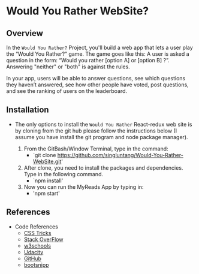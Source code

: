 # Would You Rather WebSite?

## Overview

In the `Would You Rather?` Project, you'll build a web app that lets a user play the “Would You Rather?” game. The game goes like this: A user is asked a question in the form: “Would you rather [option A] or [option B] ?”. Answering "neither" or "both" is against the rules.

In your app, users will be able to answer questions, see which questions they haven’t answered, see how other people have voted, post questions, and see the ranking of users on the leaderboard.

## Installation

* The only options to install the `Would You Rather` React-redux web site is by cloning from the git hub please follow the instructions below (I assume you have install the git program and node package manager).

    1. From the GitBash/Window Terminal, type in the command:
        *   `git clone https://github.com/singluntang/Would-You-Rather-WebSite.git'
    2. After clone, you need to install the packages and dependencies. Type in the following command.
        *   `npm install'
    3.  Now you can run the MyReads App by typing in:
        *   'npm start' 

## References

* Code References
    * [CSS Tricks](https://css-tricks.com/)
    * [Stack OverFlow](https://stackoverflow.com/)
    * [w3schools](https://www.w3schools.com)
    * [Udacity](https://www.udacity.com/)
    * [GitHub](https://github.com/)
    * [bootsnipp](https://bootsnipp.com/snippets/Qb71)
    